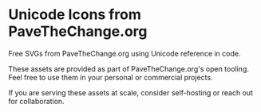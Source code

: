 # Unicode Icons from PaveTheChange.org

Free SVGs from PaveTheChange.org using Unicode reference in code.

These assets are provided as part of PaveTheChange.org's open tooling. Feel free to use them in your personal or commercial projects.

If you are serving these assets at scale, consider self-hosting or reach out for collaboration.

